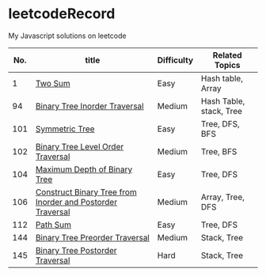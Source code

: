 # leetcodeRecord
My Javascript solutions on leetcode

| No.  | title                                                        | Difficulty | Related Topics          |
| ---- | ------------------------------------------------------------ | ---------- | ----------------------- |
| 1    | [Two Sum](0001_twoSum.js)                                    | Easy       | Hash table, Array       |
| 94   | [Binary Tree Inorder Traversal](0094_BinaryTreeInorderTraversal.js) | Medium     | Hash Table, stack, Tree |
| 101  | [Symmetric Tree](0101_SymmetricTree.js)                      | Easy       | Tree, DFS, BFS          |
| 102  | [Binary Tree Level Order Traversal](0102_BinaryTreeLevelOrderTraversal.js) | Medium     | Tree, BFS               |
| 104  | [Maximum Depth of Binary Tree](0104_MaximumDepthOfBinaryTree.js) | Easy       | Tree, DFS               |
| 106  | [Construct Binary Tree from Inorder and Postorder Traversal](0106_ConstructBinaryTreeFromInorderAndPostorderTraversal.js) | Medium     | Array, Tree, DFS        |
| 112  | [Path Sum](0112_PathSum.js)                                  | Easy       | Tree, DFS               |
| 144  | [Binary Tree Preorder Traversal](0144_BinaryTreePreorderTraversal.js) | Medium     | Stack, Tree             |
| 145  | [Binary Tree Postorder Traversal](0145_BinaryTreePostorderTraversal.js) | Hard       | Stack, Tree             |


